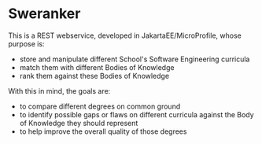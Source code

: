 # Sweranker

This is a REST webservice, developed in JakartaEE/MicroProfile, whose purpose is:
* store and manipulate different School's Software Engineering curricula
* match them with different Bodies of Knowledge
* rank them against these Bodies of Knowledge

With this in mind, the goals are:
* to compare different degrees on common ground
* to identify possible gaps or flaws on different curricula against the Body of Knowledge they should represent
* to help improve the overall quality of those degrees
